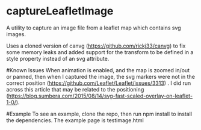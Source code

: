 # captureLeafletImage
A utility to capture an image file from a leaflet map which contains svg images.

Uses a cloned version of canvg (https://github.com/rickj33/canvg) to fix some memory leaks and added support for the transform to be defined in a style property instead of an svg attribute.

#Known Issues
 When animation is enabled, and the map is zoomed in/out or panned, then when I captured the image, the svg markers were not in the correct position (https://github.com/Leaflet/Leaflet/issues/3313) . I did run across this article that may be related to the positioning (https://blog.sumbera.com/2015/08/14/svg-fast-scaled-overlay-on-leaflet-1-0/). 

#Example
To see an example, clone the repo, then run npm install to install the dependencies.
The example page is testimage.html













